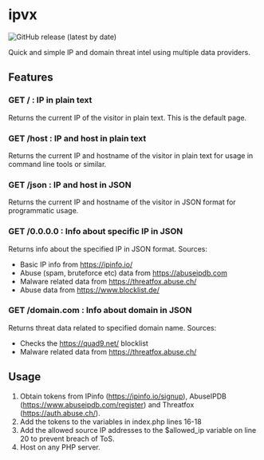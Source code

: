 # ipvx
![GitHub release (latest by date)](https://img.shields.io/github/v/release/havpet/ipvx?style=flat-square)

Quick and simple IP and domain threat intel using multiple data providers.

## Features
### GET / : IP in plain text
Returns the current IP of the visitor in plain text. This is the default page.

### GET /host : IP and host in plain text
Returns the current IP and hostname of the visitor in plain text for usage in command line tools or similar.

### GET /json : IP and host in JSON
Returns the current IP and hostname of the visitor in JSON format for programmatic usage.

### GET /0.0.0.0 : Info about specific IP in JSON
Returns info about the specified IP in JSON format. Sources: 
* Basic IP info from https://ipinfo.io/
* Abuse (spam, bruteforce etc) data from https://abuseipdb.com
* Malware related data from https://threatfox.abuse.ch/
* Abuse data from https://www.blocklist.de/

### GET /domain.com : Info about domain in JSON
Returns threat data related to specified domain name. Sources:
* Checks the https://quad9.net/ blocklist
* Malware related data from https://threatfox.abuse.ch/

## Usage
1. Obtain tokens from IPinfo (https://ipinfo.io/signup), AbuseIPDB (https://www.abuseipdb.com/register) and Threatfox (https://auth.abuse.ch/).
2. Add the tokens to the variables in index.php lines 16-18
3. Add the allowed source IP addresses to the $allowed_ip variable on line 20 to prevent breach of ToS.
3. Host on any PHP server.
